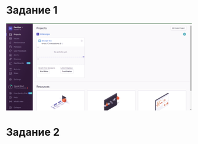 # Задание 1
![alt text](https://github.com/kiselev-it/devops/blob/main/task_10.05/1.PNG?raw=true)

# Задание 2